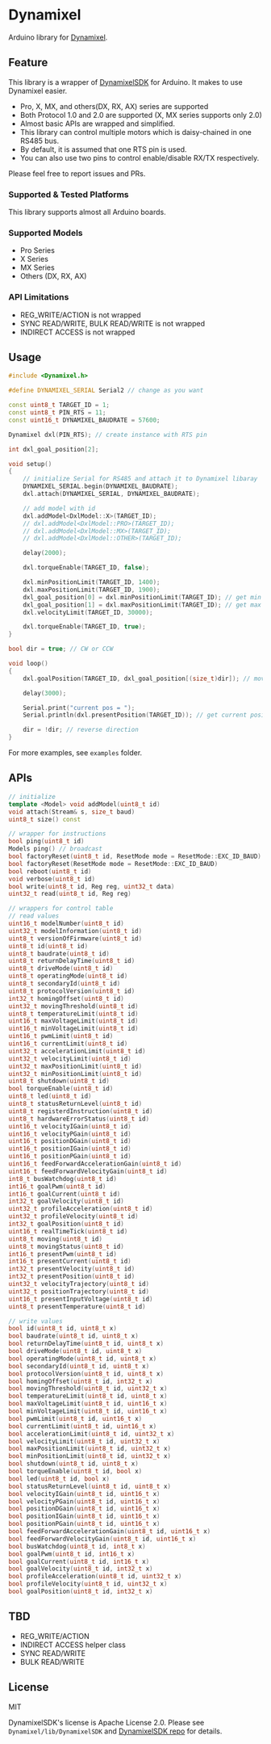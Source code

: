 # Dynamixel

Arduino library for [Dynamixel](http://en.robotis.com/model/page.php?co_id=prd_dynamixel_x).

## Feature

This library is a wrapper of [DynamixelSDK](https://github.com/ROBOTIS-GIT/DynamixelSDK) for Arduino.
It makes to use Dynamixel easier.

- Pro, X, MX, and others(DX, RX, AX) series are supported
- Both Protocol 1.0 and 2.0 are supported (X, MX series supports only 2.0)
- Almost basic APIs are wrapped and simplified.
- This library can control multiple motors which is daisy-chained in one RS485 bus.
- By default, it is assumed that one RTS pin is used.
- You can also use two pins to control enable/disable RX/TX respectively.

Please feel free to report issues and PRs.

### Supported & Tested Platforms

This library supports almost all Arduino boards.


### Supported Models

- Pro Series
- X Series
- MX Series
- Others (DX, RX, AX)

### API Limitations

- REG_WRITE/ACTION is not wrapped
- SYNC READ/WRITE, BULK READ/WRITE is not wrapped
- INDIRECT ACCESS is not wrapped

## Usage

``` C++
#include <Dynamixel.h>

#define DYNAMIXEL_SERIAL Serial2 // change as you want

const uint8_t TARGET_ID = 1;
const uint8_t PIN_RTS = 11;
const uint16_t DYNAMIXEL_BAUDRATE = 57600;

Dynamixel dxl(PIN_RTS); // create instance with RTS pin

int dxl_goal_position[2];

void setup()
{
    // initialize Serial for RS485 and attach it to Dynamixel libaray
    DYNAMIXEL_SERIAL.begin(DYNAMIXEL_BAUDRATE);
    dxl.attach(DYNAMIXEL_SERIAL, DYNAMIXEL_BAUDRATE);

    // add model with id
    dxl.addModel<DxlModel::X>(TARGET_ID);
    // dxl.addModel<DxlModel::PRO>(TARGET_ID);
    // dxl.addModel<DxlModel::MX>(TARGET_ID);
    // dxl.addModel<DxlModel::OTHER>(TARGET_ID);

    delay(2000);

    dxl.torqueEnable(TARGET_ID, false);

    dxl.minPositionLimit(TARGET_ID, 1400);
    dxl.maxPositionLimit(TARGET_ID, 1900);
    dxl_goal_position[0] = dxl.minPositionLimit(TARGET_ID); // get min pos limit
    dxl_goal_position[1] = dxl.maxPositionLimit(TARGET_ID); // get max pos limit
    dxl.velocityLimit(TARGET_ID, 30000);

    dxl.torqueEnable(TARGET_ID, true);
}

bool dir = true; // CW or CCW

void loop()
{
    dxl.goalPosition(TARGET_ID, dxl_goal_position[(size_t)dir]); // move to position

    delay(3000);

    Serial.print("current pos = ");
    Serial.println(dxl.presentPosition(TARGET_ID)); // get current position

    dir = !dir; // reverse direction
}
```

For more examples, see `examples` folder.

## APIs

``` C++
// initialize
template <Model> void addModel(uint8_t id)
void attach(Stream& s, size_t baud)
uint8_t size() const

// wrapper for instructions
bool ping(uint8_t id)
Models ping() // broadcast
bool factoryReset(uint8_t id, ResetMode mode = ResetMode::EXC_ID_BAUD)
bool factoryReset(ResetMode mode = ResetMode::EXC_ID_BAUD)
bool reboot(uint8_t id)
void verbose(uint8_t id)
bool write(uint8_t id, Reg reg, uint32_t data)
uint32_t read(uint8_t id, Reg reg)

// wrappers for control table
// read values
uint16_t modelNumber(uint8_t id)
uint32_t modelInformation(uint8_t id)
uint8_t versionOfFirmware(uint8_t id)
uint8_t id(uint8_t id)
uint8_t baudrate(uint8_t id)
uint8_t returnDelayTime(uint8_t id)
uint8_t driveMode(uint8_t id)
uint8_t operatingMode(uint8_t id)
uint8_t secondaryId(uint8_t id)
uint8_t protocolVersion(uint8_t id)
int32_t homingOffset(uint8_t id)
uint32_t movingThreshold(uint8_t id)
uint8_t temperatureLimit(uint8_t id)
uint16_t maxVoltageLimit(uint8_t id)
uint16_t minVoltageLimit(uint8_t id)
uint16_t pwmLimit(uint8_t id)
uint16_t currentLimit(uint8_t id)
uint32_t accelerationLimit(uint8_t id)
uint32_t velocityLimit(uint8_t id)
uint32_t maxPositionLimit(uint8_t id)
uint32_t minPositionLimit(uint8_t id)
uint8_t shutdown(uint8_t id)
bool torqueEnable(uint8_t id)
uint8_t led(uint8_t id)
uint8_t statusReturnLevel(uint8_t id)
uint8_t registerdInstruction(uint8_t id)
uint8_t hardwareErrorStatus(uint8_t id)
uint16_t velocityIGain(uint8_t id)
uint16_t velocityPGain(uint8_t id)
uint16_t positionDGain(uint8_t id)
uint16_t positionIGain(uint8_t id)
uint16_t positionPGain(uint8_t id)
uint16_t feedForwardAccelerationGain(uint8_t id)
uint16_t feedForwardVelocityGain(uint8_t id)
int8_t busWatchdog(uint8_t id)
int16_t goalPwm(uint8_t id)
int16_t goalCurrent(uint8_t id)
int32_t goalVelocity(uint8_t id)
uint32_t profileAcceleration(uint8_t id)
uint32_t profileVelocity(uint8_t id)
int32_t goalPosition(uint8_t id)
uint16_t realTimeTick(uint8_t id)
uint8_t moving(uint8_t id)
uint8_t movingStatus(uint8_t id)
int16_t presentPwm(uint8_t id)
int16_t presentCurrent(uint8_t id)
int32_t presentVelocity(uint8_t id)
int32_t presentPosition(uint8_t id)
uint32_t velocityTrajectory(uint8_t id)
uint32_t positionTrajectory(uint8_t id)
uint16_t presentInputVoltage(uint8_t id)
uint8_t presentTemperature(uint8_t id)

// write values
bool id(uint8_t id, uint8_t x)
bool baudrate(uint8_t id, uint8_t x)
bool returnDelayTime(uint8_t id, uint8_t x)
bool driveMode(uint8_t id, uint8_t x)
bool operatingMode(uint8_t id, uint8_t x)
bool secondaryId(uint8_t id, uint8_t x)
bool protocolVersion(uint8_t id, uint8_t x)
bool homingOffset(uint8_t id, int32_t x)
bool movingThreshold(uint8_t id, uint32_t x)
bool temperatureLimit(uint8_t id, uint8_t x)
bool maxVoltageLimit(uint8_t id, uint16_t x)
bool minVoltageLimit(uint8_t id, uint16_t x)
bool pwmLimit(uint8_t id, uint16_t x)
bool currentLimit(uint8_t id, uint16_t x)
bool accelerationLimit(uint8_t id, uint32_t x)
bool velocityLimit(uint8_t id, uint32_t x)
bool maxPositionLimit(uint8_t id, uint32_t x)
bool minPositionLimit(uint8_t id, uint32_t x)
bool shutdown(uint8_t id, uint8_t x)
bool torqueEnable(uint8_t id, bool x)
bool led(uint8_t id, bool x)
bool statusReturnLevel(uint8_t id, uint8_t x)
bool velocityIGain(uint8_t id, uint16_t x)
bool velocityPGain(uint8_t id, uint16_t x)
bool positionDGain(uint8_t id, uint16_t x)
bool positionIGain(uint8_t id, uint16_t x)
bool positionPGain(uint8_t id, uint16_t x)
bool feedForwardAccelerationGain(uint8_t id, uint16_t x)
bool feedForwardVelocityGain(uint8_t id, uint16_t x)
bool busWatchdog(uint8_t id, int8_t x)
bool goalPwm(uint8_t id, int16_t x)
bool goalCurrent(uint8_t id, int16_t x)
bool goalVelocity(uint8_t id, int32_t x)
bool profileAcceleration(uint8_t id, uint32_t x)
bool profileVelocity(uint8_t id, uint32_t x)
bool goalPosition(uint8_t id, int32_t x)
```

## TBD

- REG_WRITE/ACTION
- INDIRECT ACCESS helper class
- SYNC READ/WRITE
- BULK READ/WRITE


## License

MIT

DynamixelSDK's license is Apache License 2.0.
Please see `Dynamixel/lib/DynamixelSDK` and [DynamixelSDK repo](https://github.com/ROBOTIS-GIT/DynamixelSDK) for details.
